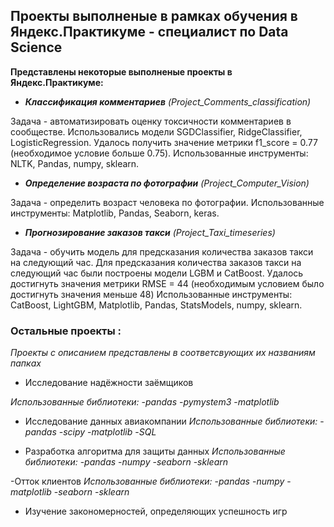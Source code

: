 ## Проекты выполненые в рамках обучения в Яндекс.Практикуме - специалист по Data Science

**Представлены некоторые выполненые проекты в Яндекс.Практикуме:**

- ***Классификация комментариев*** *(Project_Comments_classification)*

Задача - автоматизировать оценку токсичности комментариев в сообществе. Использовались модели   SGDClassifier,   RidgeClassifier,   LogisticRegression.   Удалось получить значение метрики f1_score = 0.77 (необходимое условие больше 0.75). Использованные инструменты: NLTK, Pandas, numpy, sklearn.

- ***Определение возраста по фотографии*** *(Project_Computer_Vision)*

Задача - определить возраст человека по фотографии. Использованные инструменты:  Matplotlib, Pandas, Seaborn, keras.

- ***Прогнозирование заказов такси*** *(Project_Taxi_timeseries)*

Задача - обучить модель для предсказания количества заказов такси на следующий час. Для предсказания количества заказов такси на следующий час были построены модели  LGBM  и CatBoost.  Удалось достигнуть значения метрики  RMSE  =  44  (необходимым условием было достигнуть значения меньше 48) Использованные инструменты: CatBoost, LightGBM, Matplotlib, Pandas, StatsModels, numpy, sklearn.

### Остальные проекты :

*Проекты с описанием представлены в соответсвующих их названиям папках*

- Исследование надёжности заёмщиков

*Использованные библиотеки:*
-*pandas*
-*pymystem3*
-*matplotlib*

- Исследование данных авиакомпании
*Использованные библиотеки:*
-*pandas*
-*scipy*
-*matplotlib*
-*SQL*

- Разработка алгоритма для защиты данных
*Использованные библиотеки:*
-*pandas*
-*numpy*
-*seaborn*
-*sklearn*

-Отток клиентов
*Использованные библиотеки:*
-*pandas*
-*numpy*
-*matplotlib*
-*seaborn*
-*sklearn*

- Изучение закономерностей, определяющих успешность игр
